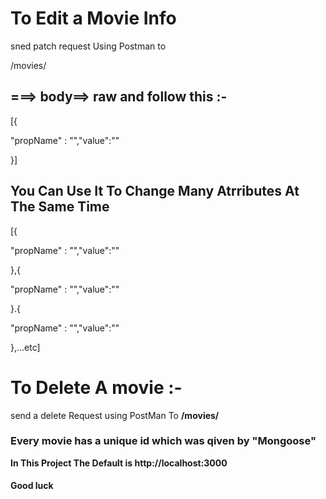 # To Edit a Movie Info 
sned patch request Using Postman to 

<url>/movies/<MovieId>
   ## ===> body==> raw and follow this :-
 
 [{ 	

"propName" : "<Name Of The Property You Want To Change>","value":"<New Value Of The Proprtty>"

 }]

 ## You Can Use It To Change Many Atrributes At The Same Time 

 [{ 		

"propName" : "<Name Of The Property You Want To Change>","value":"<New Value Of The Proprtty>"  

 },{ 		

"propName" : "<Name Of The Property You Want To Change>","value":"<New Value Of The Proprtty>"  

 }.{ 	

"propName" : "<Name Of The Property You Want To Change>","value":"<New Value Of The Proprtty>"   

 },...etc]
 # To Delete A movie :-
 
 send a delete Request using PostMan To **<url>/movies/<MovieId>**

 ### Every movie has a unique id which was qiven by "Mongoose" 

  **In This Project The Default <url> is http://localhost:3000**
  #### Good luck 
  

